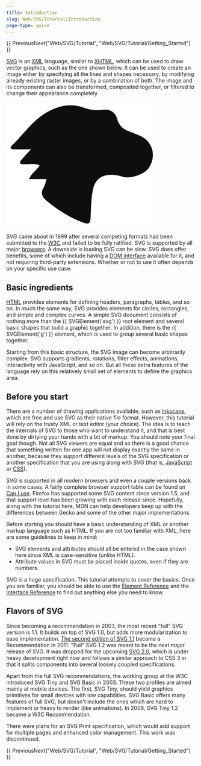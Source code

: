 ```yaml
---
title: Introduction
slug: Web/SVG/Tutorial/Introduction
page-type: guide
---
```




{{ PreviousNext("Web/SVG/Tutorial", "Web/SVG/Tutorial/Getting_Started") }}

[SVG](/Web/SVG) is an [XML](/Web/XML) language, similar to [XHTML](/Glossary/XHTML), which can be used to draw vector graphics, such as the one shown below. It can be used to create an image either by specifying all the lines and shapes necessary, by modifying already existing raster images, or by a combination of both. The image and its components can also be transformed, composited together, or filtered to change their appearance completely.

![Mozilla dino logo](dino.svg)

SVG came about in 1999 after several competing formats had been submitted to the [W3C](https://www.w3.org/) and failed to be fully ratified. SVG is supported by all major [browsers](https://caniuse.com/#search=svg). A downside is loading SVG can be slow. SVG does offer benefits, some of which include having a [DOM interface](/Web/API) available for it, and not requiring third-party extensions. Whether or not to use it often depends on your specific use case.

## Basic ingredients

[HTML](/Web/HTML) provides elements for defining headers, paragraphs, tables, and so on. In much the same way, SVG provides elements for circles, rectangles, and simple and complex curves. A simple SVG document consists of nothing more than the {{ SVGElement('svg') }} root element and several basic shapes that build a graphic together. In addition, there is the {{ SVGElement('g') }} element, which is used to group several basic shapes together.

Starting from this basic structure, the SVG image can become arbitrarily complex. SVG supports gradients, rotations, filter effects, animations, interactivity with JavaScript, and so on. But all these extra features of the language rely on this relatively small set of elements to define the graphics area.

## Before you start

There are a number of drawing applications available, such as [Inkscape](https://inkscape.org/), which are free and use SVG as their native file format. However, this tutorial will rely on the trusty XML or text editor (your choice). The idea is to teach the internals of SVG to those who want to understand it, and that is best done by dirtying your hands with a bit of markup. You should note your final goal though. Not all SVG viewers are equal and so there is a good chance that something written for one app will not display exactly the same in another, because they support different levels of the SVG specification or another specification that you are using along with SVG (that is, [JavaScript](/Web/JavaScript) or [CSS](/Web/CSS)).

SVG is supported in all modern browsers and even a couple versions back in some cases. A fairly complete browser support table can be found on [Can I use](https://caniuse.com/svg). Firefox has supported some SVG content since version 1.5, and that support level has been growing with each release since. Hopefully, along with the tutorial here, MDN can help developers keep up with the differences between Gecko and some of the other major implementations.

Before starting you should have a basic understanding of XML or another markup language such as HTML. If you are not too familiar with XML, here are some guidelines to keep in mind:

- SVG elements and attributes should all be entered in the case shown here since XML is case-sensitive (unlike HTML).
- Attribute values in SVG must be placed inside quotes, even if they are numbers.

SVG is a huge specification. This tutorial attempts to cover the basics. Once you are familiar, you should be able to use the [Element Reference](/Web/SVG/Element) and the [Interface Reference](/Web/API/Document_Object_Model#svg_dom) to find out anything else you need to know.

## Flavors of SVG

Since becoming a recommendation in 2003, the most recent "full" SVG version is 1.1. It builds on top of SVG 1.0, but adds more modularization to ease implementation. [The second edition of SVG 1.1](https://www.w3.org/TR/SVG/) became a Recommendation in 2011. "Full" SVG 1.2 was meant to be the next major release of SVG. It was dropped for the upcoming [SVG 2.0](https://www.w3.org/TR/SVG2/), which is under heavy development right now and follows a similar approach to CSS 3 in that it splits components into several loosely coupled specifications.

Apart from the full SVG recommendations, the working group at the W3C introduced SVG Tiny and SVG Basic in 2003. These two profiles are aimed mainly at mobile devices. The first, SVG Tiny, should yield graphics primitives for small devices with low capabilities. SVG Basic offers many features of full SVG, but doesn't include the ones which are hard to implement or heavy to render (like animations). In 2008, SVG Tiny 1.2 became a W3C Recommendation.

There were plans for an SVG Print specification, which would add support for multiple pages and enhanced color management. This work was discontinued.

{{ PreviousNext("Web/SVG/Tutorial", "Web/SVG/Tutorial/Getting_Started") }}
